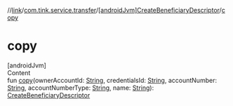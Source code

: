 //[link](../../index.md)/[com.tink.service.transfer](../index.md)/[[androidJvm]CreateBeneficiaryDescriptor](index.md)/[copy](copy.md)



# copy  
[androidJvm]  
Content  
fun [copy](copy.md)(ownerAccountId: [String](https://kotlinlang.org/api/latest/jvm/stdlib/kotlin/-string/index.html), credentialsId: [String](https://kotlinlang.org/api/latest/jvm/stdlib/kotlin/-string/index.html), accountNumber: [String](https://kotlinlang.org/api/latest/jvm/stdlib/kotlin/-string/index.html), accountNumberType: [String](https://kotlinlang.org/api/latest/jvm/stdlib/kotlin/-string/index.html), name: [String](https://kotlinlang.org/api/latest/jvm/stdlib/kotlin/-string/index.html)): [CreateBeneficiaryDescriptor](index.md)  



